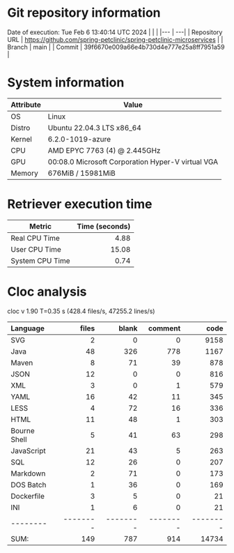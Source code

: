 # Git repository information
Date of execution: Tue Feb  6 13:40:14 UTC 2024
|    |    |
|--- | ---|
| Repository URL | https://github.com/spring-petclinic/spring-petclinic-microservices |
| Branch         | main |
| Commit         | 39f6670e009a66e4b730d4e777e25a8ff7951a59 |


# System information
| Attribute | Value |
| --------- | ----- |
| OS | Linux  |
| Distro | Ubuntu 22.04.3 LTS x86_64  |
| Kernel | 6.2.0-1019-azure  |
| CPU | AMD EPYC 7763 (4) @ 2.445GHz  |
| GPU | 00:08.0 Microsoft Corporation Hyper-V virtual VGA  |
| Memory | 676MiB / 15981MiB  |

# Retriever execution time
| Metric | Time (seconds) |
| --- | ---: |
| Real CPU Time | 4.88 |
| User CPU Time | 15.08 |
| System CPU Time | 0.74 |
<!--
Explainations:
- __Real CPU Time__: actual time the command has run (can be less than total time spent in user and system mode for multi-threaded processes)
- __User CPU Time__: time the command has spent running in user mode
- __System CPU Time__: time the command has spent running in system or kernel mode
-->

# Cloc analysis
cloc v 1.90  T=0.35 s (428.4 files/s, 47255.2 lines/s)

Language|files|blank|comment|code
:-------|-------:|-------:|-------:|-------:
SVG|2|0|0|9158
Java|48|326|778|1167
Maven|8|71|39|878
JSON|12|0|0|816
XML|3|0|1|579
YAML|16|42|11|345
LESS|4|72|16|336
HTML|11|48|1|303
Bourne Shell|5|41|63|298
JavaScript|21|43|5|263
SQL|12|26|0|207
Markdown|2|71|0|173
DOS Batch|1|36|0|169
Dockerfile|3|5|0|21
INI|1|6|0|21
--------|--------|--------|--------|--------
SUM:|149|787|914|14734
